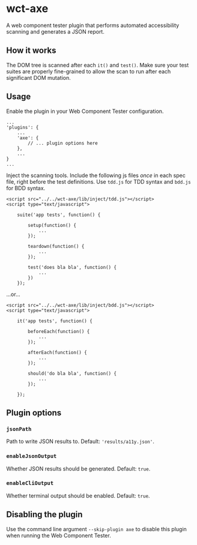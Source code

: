 # wct-axe

A web component tester plugin that performs automated accessibility 
scanning and generates a JSON report.

## How it works

The DOM tree is scanned after each `it()` and `test()`. Make sure
your test suites are properly fine-grained to allow the scan to run
after each significant DOM mutation.

## Usage

Enable the plugin in your Web Component Tester configuration.

    ...
    'plugins': {
        ...
        'axe': {
            // ... plugin options here
        },
        ...
    }
    ...
    
Inject the scanning tools. Include the following js files _once_ in each 
spec file, right before the test definitions. Use `tdd.js` for TDD
syntax and `bdd.js` for BDD syntax.

    <script src="../../wct-axe/lib/inject/tdd.js"></script>
    <script type="text/javascript">
    
        suite('app tests', function() {
    
            setup(function() {
                ...
            });
    
            teardown(function() {
                ...
            });
    
            test('does bla bla', function() {
                ...
            })
        });
        
    
...or... 
 
    <script src="../../wct-axe/lib/inject/bdd.js"></script>
    <script type="text/javascript">
    
        it('app tests', function() {
        
            beforeEach(function() {
                ...
            });
    
            afterEach(function() {
                ...
            });
    
            should('do bla bla', function() {
                ...
            });
            
        });
        

## Plugin options

### `jsonPath`

Path to write JSON results to. Default: `'results/a11y.json'`.

### `enableJsonOutput`

Whether JSON results should be generated. Default: `true`.

### `enableCliOutput`

Whether terminal output should be enabled. Default: `true`.

## Disabling the plugin

Use the command line argument `--skip-plugin axe` to disable this 
plugin when running the Web Component Tester.
